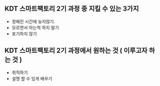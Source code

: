 ## KDT 스마트팩토리 2기 과정 중 지킬 수 있는 3가지
- 정해진 시간에 늦지않기.
- 모르면서 아는척 하지 말기
- 포기하지 않기

## KDT 스마트팩토리 2기 과정에서 원하는 것 ( 이루고자 하는 것 )
- 취직하기
- 설명 할 수 있게 배우기